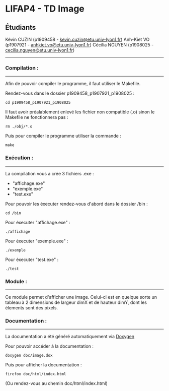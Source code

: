 # LIFAP4 - TD Image

## Étudiants
Kévin CUZIN (p1909458 - kevin.cuzin@etu.univ-lyon1.fr)
Anh-Kiet VO (p1907921 - anhkiet.vo@etu.univ-lyon1.fr)
Cécilia NGUYEN (p1908025 - cecilia.nguyen@etu.univ-lyon1.fr)

-----------------

### Compilation :

-----------------

Afin de pouvoir compiler le programme, il faut utiliser le Makefile.  

Rendez-vous dans le dossier p1909458_p1907921_p1908025 :
```
cd p1909458_p1907921_p1908025
```


Il faut avoir préalablement enlevé les fichier non compatible (.o) sinon le Makefile ne fonctionnera pas :  
```
rm ./obj/*.o
```

Puis pour compiler le programme utiliser la commande :  
```
make
```


### Exécution :

-----------------

La compilation vous a crée 3 fichiers .exe :  
* "affichage.exe"
* "exemple.exe"
* "test.exe"

Pour pouvoir les éxecuter rendez-vous d'abord dans le dossier /bin :
```
cd /bin
```

Pour éxecuter "affichage.exe" : 
```
./affichage
```

Pour éxecuter "exemple.exe" : 
```
./exemple
```

Pour éxecuter "test.exe" : 
```
./test
```


### Module : 

-----------------
Ce module permet d'afficher une image. Celui-ci est en quelque sorte un tableau à 2 dimensions de largeur dimX et de hauteur dimY, dont les élements sont des pixels.


### Documentation :

-----------------
La documentation a été généré automatiquement via [Doxygen](https://www.doxygen.nl/index.html)  

Pour pouvoir accéder à la documentation :  
```
doxygen doc/image.dox
```

Puis pour afficher la documentation :
```
firefox doc/html/index.html
```

(Ou rendez-vous au chemin doc/html/index.html)
